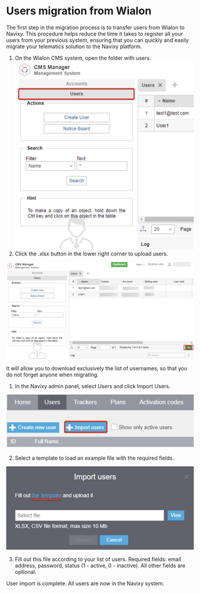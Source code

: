 # Users migration from Wialon

The first step in the migration process is to transfer users from Wialon to Navixy. This procedure helps reduce the time it takes to register all your users from your previous system, ensuring that you can quickly and easily migrate your telematics solution to the Navixy platform.

1. On the Wialon CMS system, open the folder with users.![On-Premise - Users migration from Wialon](attachments/image-20230810-094627.png)
2. Click the .xlsx button in the lower right corner to upload users.

![On-Premise - Migration users from Wialon](attachments/image-20230810-094742.png)

It will allow you to download exclusively the list of usernames, so that you do not forget anyone when migrating.

1. In the Navixy admin panel, select Users and click Import Users.

![On-Premise - Users migration from Wialon](attachments/image-20230810-094852.png)

2. Select a template to load an example file with the required fields.

![On-Premise - Importing users](attachments/image-20230810-094954.png)

3. Fill out this file according to your list of users. Required fields: email address, password, status (1 - active, 0 - inactive). All other fields are optional.

User import is complete. All users are now in the Navixy system.
